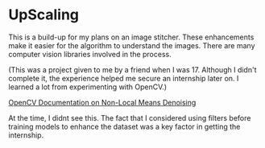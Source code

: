 # UpScaling

This is a build-up for my plans on an image stitcher. These enhancements make it easier for the algorithm to understand the images. There are many computer vision libraries involved in the process.

(This was a project given to me by a friend when I was 17. Although I didn't complete it, the experience helped me secure an internship later on. I learned a lot from experimenting with OpenCV.) 

[OpenCV Documentation on Non-Local Means Denoising](https://docs.opencv.org/4.x/d5/d69/tutorial_py_non_local_means.html)

At the time, I didnt see this. The fact that I considered using filters before training models to enhance the dataset was a key factor in getting the internship.
